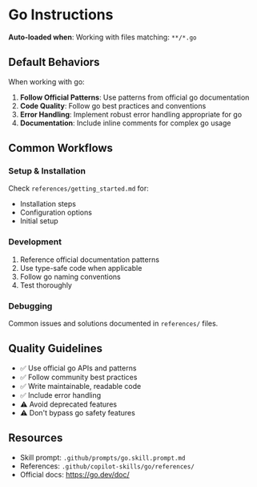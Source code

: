# Go Instructions

**Auto-loaded when**: Working with files matching: `**/*.go`

## Default Behaviors

When working with go:

1. **Follow Official Patterns**: Use patterns from official go documentation
2. **Code Quality**: Follow go best practices and conventions
3. **Error Handling**: Implement robust error handling appropriate for go
4. **Documentation**: Include inline comments for complex go usage

## Common Workflows

### Setup & Installation

Check `references/getting_started.md` for:
- Installation steps
- Configuration options
- Initial setup

### Development

1. Reference official documentation patterns
2. Use type-safe code when applicable
3. Follow go naming conventions
4. Test thoroughly

### Debugging

Common issues and solutions documented in `references/` files.

## Quality Guidelines

- ✅ Use official go APIs and patterns
- ✅ Follow community best practices
- ✅ Write maintainable, readable code
- ✅ Include error handling
- ⚠️ Avoid deprecated features
- ⚠️ Don't bypass go safety features

## Resources

- Skill prompt: `.github/prompts/go.skill.prompt.md`
- References: `.github/copilot-skills/go/references/`
- Official docs: https://go.dev/doc/
